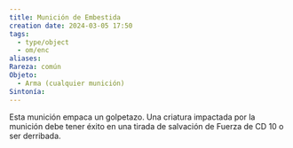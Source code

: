 ```yaml
---
title: Munición de Embestida
creation date: 2024-03-05 17:50
tags:
  - type/object
  - om/enc
aliases: 
Rareza: común
Objeto:
  - Arma (cualquier munición)
Sintonía:
---
```

Esta munición empaca un golpetazo. Una criatura impactada por la munición debe tener éxito en una tirada de salvación de Fuerza de CD 10 o ser derribada.